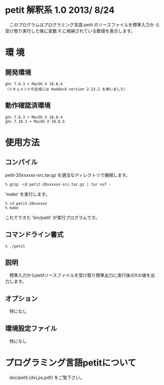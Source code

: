 petit 解釈系 1.0                                            2013/ 8/24
======================================================================

　このプログラムはプログラミング言語 petit のソースファイルを標準入力か
ら受け取り実行した後に変数 X に格納されている数値を表示します。

環 境
=====
開発環境
--------
    ghc 7.6.3 + MacOS X 10.8.4
    （ドキュメントの生成には Haddock version 2.13.2 を用いました）
    
動作確認済環境
--------------
    ghc 7.6.3 + MacOS X 10.8.4
    ghc 7.10.1 + MacOS X 10.8.5


使用方法
========

コンパイル
----------
  petit-20xxxxxx-src.tar.gz を適当なディレクトリで展開します。

    % gzip -cd petit-20xxxxxx-src.tar.gz | tar xvf -

  'make' を実行します。

    % cd petit-20xxxxxx
    % make

  これでできた 'bin/petit' が実行プログラムです。


コマンドライン書式
------------------
    % ./petit


説明
----
　標準入力からpetitソースファイルを受け取り標準出力に実行後のXの値を出
力します。


オプション
----------
　特になし


環境設定ファイル 
----------------
　特になし

    
プログラミング言語petitについて
===============================
　doc/petit.{dvi,ps,pdf} をご覧下さい。
